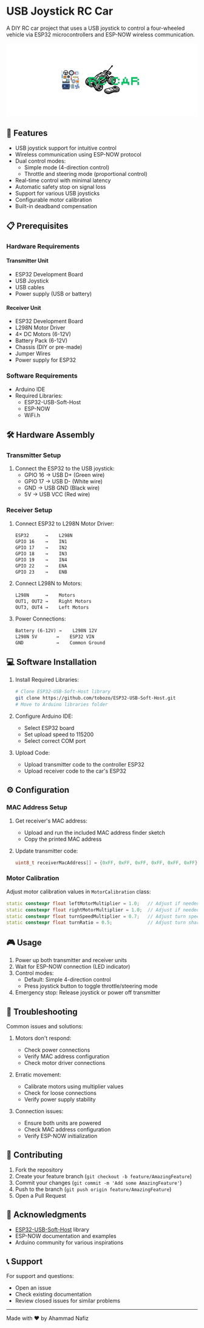 # USB Joystick RC Car

A DIY RC car project that uses a USB joystick to control a four-wheeled vehicle via ESP32 microcontrollers and ESP-NOW wireless communication.

![Hero](Assets\Hero.png)

## 🚗 Features

- USB joystick support for intuitive control
- Wireless communication using ESP-NOW protocol
- Dual control modes:
  - Simple mode (4-direction control)
  - Throttle and steering mode (proportional control)
- Real-time control with minimal latency
- Automatic safety stop on signal loss
- Support for various USB joysticks
- Configurable motor calibration
- Built-in deadband compensation

## 📋 Prerequisites

### Hardware Requirements

#### Transmitter Unit
- ESP32 Development Board
- USB Joystick
- USB cables
- Power supply (USB or battery)

#### Receiver Unit
- ESP32 Development Board
- L298N Motor Driver
- 4× DC Motors (6-12V)
- Battery Pack (6-12V)
- Chassis (DIY or pre-made)
- Jumper Wires
- Power supply for ESP32

### Software Requirements

- Arduino IDE
- Required Libraries:
  - ESP32-USB-Soft-Host
  - ESP-NOW
  - WiFi.h

## 🛠️ Hardware Assembly

### Transmitter Setup

1. Connect the ESP32 to the USB joystick:
   - GPIO 16 → USB D+ (Green wire)
   - GPIO 17 → USB D- (White wire)
   - GND → USB GND (Black wire)
   - 5V → USB VCC (Red wire)

### Receiver Setup

1. Connect ESP32 to L298N Motor Driver:
   ```
   ESP32      →    L298N
   GPIO 16    →    IN1
   GPIO 17    →    IN2
   GPIO 18    →    IN3
   GPIO 19    →    IN4
   GPIO 22    →    ENA
   GPIO 23    →    ENB
   ```

2. Connect L298N to Motors:
   ```
   L298N      →    Motors
   OUT1, OUT2 →    Right Motors
   OUT3, OUT4 →    Left Motors
   ```

3. Power Connections:
   ```
   Battery (6-12V) →    L298N 12V
   L298N 5V       →    ESP32 VIN
   GND            →    Common Ground
   ```

## 💻 Software Installation

1. Install Required Libraries:
   ```bash
   # Clone ESP32-USB-Soft-Host library
   git clone https://github.com/tobozo/ESP32-USB-Soft-Host.git
   # Move to Arduino libraries folder
   ```

2. Configure Arduino IDE:
   - Select ESP32 board
   - Set upload speed to 115200
   - Select correct COM port

3. Upload Code:
   - Upload transmitter code to the controller ESP32
   - Upload receiver code to the car's ESP32

## ⚙️ Configuration

### MAC Address Setup

1. Get receiver's MAC address:
   - Upload and run the included MAC address finder sketch
   - Copy the printed MAC address

2. Update transmitter code:
   ```cpp
   uint8_t receiverMacAddress[] = {0xFF, 0xFF, 0xFF, 0xFF, 0xFF, 0xFF};  // Replace with your MAC
   ```

### Motor Calibration

Adjust motor calibration values in `MotorCalibration` class:
```cpp
static constexpr float leftMotorMultiplier = 1.0;   // Adjust if needed
static constexpr float rightMotorMultiplier = 1.0;  // Adjust if needed
static constexpr float turnSpeedMultiplier = 0.7;   // Adjust turn speed
static constexpr float turnRatio = 0.5;             // Adjust turn sharpness
```

## 🎮 Usage

1. Power up both transmitter and receiver units
2. Wait for ESP-NOW connection (LED indicator)
3. Control modes:
   - Default: Simple 4-direction control
   - Press joystick button to toggle throttle/steering mode
4. Emergency stop: Release joystick or power off transmitter

## 🔧 Troubleshooting

Common issues and solutions:

1. Motors don't respond:
   - Check power connections
   - Verify MAC address configuration
   - Check motor driver connections

2. Erratic movement:
   - Calibrate motors using multiplier values
   - Check for loose connections
   - Verify power supply stability

3. Connection issues:
   - Ensure both units are powered
   - Check MAC address configuration
   - Verify ESP-NOW initialization

## 📝 Contributing

1. Fork the repository
2. Create your feature branch (`git checkout -b feature/AmazingFeature`)
3. Commit your changes (`git commit -m 'Add some AmazingFeature'`)
4. Push to the branch (`git push origin feature/AmazingFeature`)
5. Open a Pull Request


## 🙏 Acknowledgments

- [ESP32-USB-Soft-Host](https://github.com/tobozo/ESP32-USB-Soft-Host) library
- ESP-NOW documentation and examples
- Arduino community for various inspirations

## 📞 Support

For support and questions:
- Open an issue
- Check existing documentation
- Review closed issues for similar problems

---
Made with ❤️ by Ahammad Nafiz